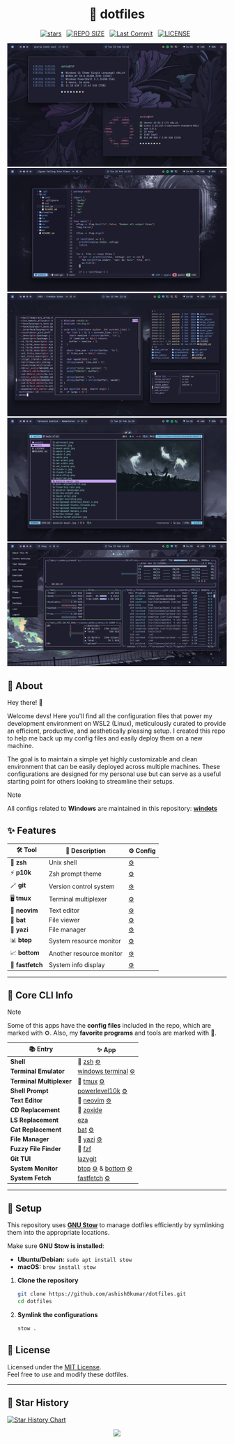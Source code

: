 <h1 align="center">🌿 dotfiles</h1>

<div align="center">
<p>
<a href="https://github.com/ashish0kumar/dotfiles/stargazers"><img src="https://img.shields.io/github/stars/ashish0kumar/dotfiles?style=for-the-badge&logo=starship&color=C9CBFF&logoColor=C9CBFF&labelColor=302D41" alt="stars"><a>&nbsp;&nbsp;
<a href="https://github.com/ashish0kumar/dotfiles/"><img src="https://img.shields.io/github/repo-size/ashish0kumar/dotfiles?style=for-the-badge&logo=hyprland&logoColor=f9e2af&label=Size&labelColor=302D41&color=f9e2af" alt="REPO SIZE"></a>&nbsp;&nbsp;
<a href="https://github.com/ashish0kumar/dotfiles/commits/main/"><img src="https://img.shields.io/github/last-commit/ashish0kumar/dotfiles?style=for-the-badge&logo=github&logoColor=eba0ac&label=Last%20Commit&labelColor=302D41&color=eba0ac" alt="Last Commit"></a>&nbsp;&nbsp;
<a href="https://github.com/ashish0kumar/dotfiles/LICENSE"><img src="https://img.shields.io/github/license/ashish0kumar/dotfiles?style=for-the-badge&logo=&color=CBA6F7&logoColor=CBA6F7&labelColor=302D41" alt="LICENSE"></a>&nbsp;&nbsp;
</p>
</div>

![](assets/fetch.png) ![](assets/nvim.png) ![](assets/cli_replace.png)
![](assets/yazi.png) ![](assets/btop.png)

## 🌷 About

Hey there! 👋

Welcome devs! Here you'll find all the configuration files that power my
development environment on WSL2 (Linux), meticulously curated to provide an
efficient, productive, and aesthetically pleasing setup. I created this repo to
help me back up my config files and easily deploy them on a new machine.

The goal is to maintain a simple yet highly customizable and clean environment
that can be easily deployed across multiple machines. These configurations are
designed for my personal use but can serve as a useful starting point for others
looking to streamline their setups.

> [!NOTE]
> All configs related to **Windows** are maintained in this repository:
> [**windots**](https://github.com/ashish0kumar/windots)

## ✨ Features

| 🛠️ Tool          | 📄 Description           | ⚙️ Config                                                                               |
| ---------------- | ------------------------ | --------------------------------------------------------------------------------------- |
| 🐚 **zsh**       | Unix shell               | [⚙️](https://github.com/ashish0kumar/dotfiles/blob/main/.zshrc)                         |
| ⚡ **p10k**      | Zsh prompt theme         | [⚙️](https://github.com/ashish0kumar/dotfiles/blob/main/.p10k.zsh)                      |
| 🪄 **git**       | Version control system   | [⚙️](https://github.com/ashish0kumar/dotfiles/blob/main/.config/git/)                   |
| 🖥️ **tmux**      | Terminal multiplexer     | [⚙️](https://github.com/ashish0kumar/dotfiles/blob/main/.config/tmux/tmux.conf)         |
| 🔮 **neovim**    | Text editor              | [⚙️](https://github.com/ashish0kumar/dotfiles/blob/main/.config/nvim/)                  |
| 🦇 **bat**       | File viewer              | [⚙️](https://github.com/ashish0kumar/dotfiles/blob/main/.config/bat/config)             |
| 📂 **yazi**      | File manager             | [⚙️](https://github.com/ashish0kumar/dotfiles/blob/main/.config/yazi/)                  |
| 📊 **btop**      | System resource monitor  | [⚙️](https://github.com/ashish0kumar/dotfiles/blob/main/.config/btop/btop.conf)         |
| 📈 **bottom**    | Another resource monitor | [⚙️](https://github.com/ashish0kumar/dotfiles/blob/main/.config/bottom/bottom.toml)     |
| 🚀 **fastfetch** | System info display      | [⚙️](https://github.com/ashish0kumar/dotfiles/blob/main/.config/fastfetch/config.jsonc) |

<hr/>

## 🌸 Core CLI Info

> [!NOTE]
> Some of this apps have the **config files** included in the repo, which are
> marked with ⚙️. Also, my **favorite programs** and tools are marked with 💖.

| 📚 Entry                 | ✨ App                                                                                                                                                                                                                                                              |
| ------------------------ | ------------------------------------------------------------------------------------------------------------------------------------------------------------------------------------------------------------------------------------------------------------------- |
| **Shell**                | 💖 [zsh](https://zsh.sourceforge.io/) [⚙️](https://github.com/ashish0kumar/dotfiles/blob/main/.zshrc)                                                                                                                                                               |
| **Terminal Emulator**    | [windows terminal](https://github.com/microsoft/terminal) [⚙️](https://github.com/ashish0kumar/windots/blob/main/.config/terminal/settings.json)                                                                                                                    |
| **Terminal Multiplexer** | 💖 [tmux](https://github.com/tmux/tmux) [⚙️](https://github.com/ashish0kumar/dotfiles/blob/main/.config/tmux/tmux.conf)                                                                                                                                             |
| **Shell Prompt**         | [powerlevel10k](https://github.com/romkatv/powerlevel10k) [⚙️](https://github.com/ashish0kumar/dotfiles/blob/main/.p10k.zsh)                                                                                                                                        |
| **Text Editor**          | 💖 [neovim](https://neovim.io/) [⚙️](https://github.com/ashish0kumar/dotfiles/tree/main/.config/nvim)                                                                                                                                                               |
| **CD Replacement**       | 💖 [zoxide](https://github.com/ajeetdsouza/zoxide)                                                                                                                                                                                                                  |
| **LS Replacement**       | [eza](https://github.com/eza-community/eza)                                                                                                                                                                                                                         |
| **Cat Replacement**      | [bat](https://github.com/sharkdp/bat) [⚙️](https://github.com/ashish0kumar/dotfiles/tree/main/.config/bat)                                                                                                                                                          |
| **File Manager**         | 💖 [yazi](https://yazi-rs.github.io/) [⚙️](https://github.com/ashish0kumar/dotfiles/tree/main/.config/yazi)                                                                                                                                                         |
| **Fuzzy File Finder**    | 💖 [fzf](https://github.com/junegunn/fzf)                                                                                                                                                                                                                           |
| **Git TUI**              | [lazygit](https://github.com/jesseduffield/lazygit)                                                                                                                                                                                                                 |
| **System Monitor**       | [btop](https://github.com/aristocratos/btop) [⚙️](https://github.com/ashish0kumar/dotfiles/blob/main/.config/btop/btop.conf) & [bottom](https://github.com/ClementTsang/bottom) [⚙️](https://github.com/ashish0kumar/dotfiles/blob/main/.config/bottom/bottom.toml) |
| **System Fetch**         | [fastfetch](https://github.com/fastfetch-cli/fastfetch) [⚙️](https://github.com/ashish0kumar/dotfiles/blob/main/.config/fastfetch/config.jsonc)                                                                                                                     |

<hr/>

## 🔧 Setup

This repository uses [**GNU Stow**](https://www.gnu.org/software/stow/) to
manage dotfiles efficiently by symlinking them into the appropriate locations.

Make sure **GNU Stow is installed**:

- **Ubuntu/Debian:** `sudo apt install stow`
- **macOS:** `brew install stow`

1. **Clone the repository**
   ```bash
   git clone https://github.com/ashish0kumar/dotfiles.git
   cd dotfiles
   ```

2. **Symlink the configurations**
   ```bash
   stow .
   ```

## 📜 License

Licensed under the [MIT License](LICENSE). <br> Feel free to use and modify
these dotfiles.

<hr/>

## 💫 Star History

<a href="https://star-history.com/#ashish0kumar/dotfiles&Date">
 <picture>
   <source media="(prefers-color-scheme: dark)" srcset="https://api.star-history.com/svg?repos=ashish0kumar/dotfiles&type=Date&theme=dark" />
   <source media="(prefers-color-scheme: light)" srcset="https://api.star-history.com/svg?repos=ashish0kumar/dotfiles&type=Date" />
   <img alt="Star History Chart" src="https://api.star-history.com/svg?repos=ashish0kumar/dotfiles&type=Date" />
 </picture>
</a>

<br>

<p align="center">
	<img src="https://raw.githubusercontent.com/catppuccin/catppuccin/main/assets/footers/gray0_ctp_on_line.svg?sanitize=true" />
</p>
